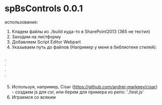 # spBsControls 0.0.1
 использование:<br/>
 1) Кладем файлы из ./build куда-то в SharePoint2013 (365 не тестил)<br/>
 2) Заходим на листформу<br/>
 3) Добавляем Script Editor Webpart<br/>
 4) Указываем путь до файлов (Например у меня в библиотеке стилей): <br/>
 <br/>
`<link href='http://portal.jenewa.local/Style%20Library/build/vendor.css' media='screen' rel='stylesheet' type='text/css'/><script src='http://portal.jenewa.local/Style%20Library/build/vendor.js' type='text/javascript'></script>
<br/>
`
<br/>
`<link href='http://portal.jenewa.local/Style%20Library/build/main.css' media='screen' rel='stylesheet' type='text/css'/><script src='http://portal.jenewa.local/Style%20Library/build/main.js' type='text/javascript'></script>
<br/>
`
<br/>

 5) Используя, например, Cisar (https://github.com/andrei-markeev/cisar) - создаем js для csr, или берем для примера из репо: './test.js'<br/>
 6) Играемся со всяким

